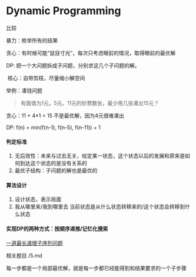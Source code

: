 # Dynamic Programming

比较

暴力：枚举所有的结果

贪心：有时候可能“鼠目寸光”，每次只考虑眼前的情况，取得眼前的最优解

DP: 把一个大问题拆成子问题，分别求这几个子问题的解。

​		核心：自带剪枝，尽量缩小解空间



举例：凑钱问题

> 有面值为1元，5元，11元的钞票数张，最少用几张凑出15元？

贪心：11 + 4*1 = 15  不是最优解，因为4元很难凑出

DP:      f(n) = min(f(n-1), f(n-5),  f(n-11)) + 1





#### 判定标准

1. 无后效性：未来与过去无关，给定某一状态，这个状态以后的发展和原来是如何到达这个状态的是没有关系的
2. 最优子结构：子问题的解也是最优的



#### 算法设计

1. 设计状态，表示局面
2. 我从哪里来/我到哪里去    当前状态是从什么状态转移来的/这个状态会转移到什么状态



#### 实现DP的两种方式：按顺序递推/记忆化搜索





[一道最长递增子序列问题](https://blog.csdn.net/wbin233/article/details/77570070)

相关题目 /5.md


每一步都是一个局部最优解，就是每一步都已经能得到和结果要求的一个子步骤